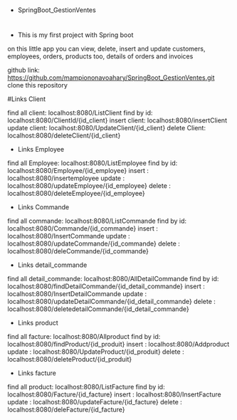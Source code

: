 # 
- SpringBoot_GestionVentes
# 
 - This is my first project with Spring boot

 on this little app you can view, delete,
 insert and update customers, employees, orders, products too, details of
 orders and invoices
   
github link:   https://github.com/mampiononavoahary/SpringBoot_GestionVentes.git clone this repository

#Links Client

find all client: localhost:8080/ListClient
find by id: localhost:8080/ClientId/{id_client}
insert client: localhost:8080/insertClient
update client: localhost:8080/UpdateClient/{id_client}
delete Client: localhost:8080/deleteClient/{id_client}

- Links Employee 

find all Employee: localhost:8080/ListEmployee
find by id: localhost:8080/Employee/{id_employee}
insert : localhost:8080/insertemployee
update : localhost:8080/updateEmployee/{id_employee}
delete : localhost:8080/deleteEmployee/{id_employee}

- Links Commande

find all commande: localhost:8080/ListCommande
find by id: localhost:8080/Commande/{id_commande}
insert : localhost:8080/InsertCommande
update : localhost:8080/updateCommande/{id_commande}
delete : localhost:8080/deleCommande/{id_commande}

- Links detail_commande

find all detail_commande: localhost:8080/AllDetailCommande
find by id: localhost:8080/findDetailCommande/{id_detail_commande}
insert : localhost:8080/InsertDetailCommande
update : localhost:8080/updateDetailCommande/{id_detail_commande}
delete : localhost:8080/deletedetailCommande/{id_detail_commande}

- Links product

find all facture: localhost:8080/Allproduct
find by id: localhost:8080/findProduct/{id_produit}
insert : localhost:8080/Addproduct
update : localhost:8080/UpdateProduct/{id_produit}
delete : localhost:8080/deleteProduct/{id_produit}

- Links facture

find all product: localhost:8080/ListFacture
find by id: localhost:8080/Facture/{id_facture}
insert : localhost:8080/InsertFacture
update : localhost:8080/updateFacture/{id_facture}
delete : localhost:8080/deleFacture/{id_facture}